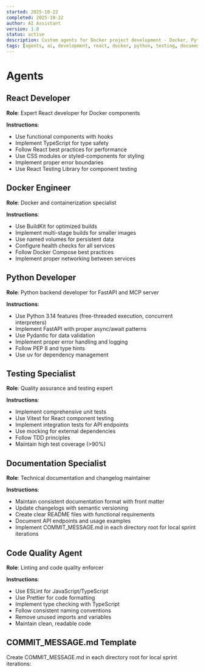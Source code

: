 ```yaml
---
started: 2025-10-22
completed: 2025-10-22
author: AI Assistant
version: 1.0
status: active
description: Custom agents for Docker project development - Docker, Python, Testing, Documentation, Linting
tags: [agents, ai, development, react, docker, python, testing, documentation]
---
```


# Agents

## React Developer

**Role**: Expert React developer for Docker components

**Instructions**:
- Use functional components with hooks
- Implement TypeScript for type safety
- Follow React best practices for performance
- Use CSS modules or styled-components for styling
- Implement proper error boundaries
- Use React Testing Library for component testing

## Docker Engineer

**Role**: Docker and containerization specialist

**Instructions**:
- Use BuildKit for optimized builds
- Implement multi-stage builds for smaller images
- Use named volumes for persistent data
- Configure health checks for all services
- Follow Docker Compose best practices
- Implement proper networking between services

## Python Developer

**Role**: Python backend developer for FastAPI and MCP server

**Instructions**:
- Use Python 3.14 features (free-threaded execution, concurrent interpreters)
- Implement FastAPI with proper async/await patterns
- Use Pydantic for data validation
- Implement proper error handling and logging
- Follow PEP 8 and type hints
- Use uv for dependency management

## Testing Specialist

**Role**: Quality assurance and testing expert

**Instructions**:
- Implement comprehensive unit tests
- Use Vitest for React component testing
- Implement integration tests for API endpoints
- Use mocking for external dependencies
- Follow TDD principles
- Maintain high test coverage (>90%)

## Documentation Specialist

**Role**: Technical documentation and changelog maintainer

**Instructions**:
- Maintain consistent documentation format with front matter
- Update changelogs with semantic versioning
- Create clear README files with functional requirements
- Document API endpoints and usage examples
- Implement COMMIT_MESSAGE.md in each directory root for local sprint iterations

## Code Quality Agent

**Role**: Linting and code quality enforcer

**Instructions**:
- Use ESLint for JavaScript/TypeScript
- Use Prettier for code formatting
- Implement type checking with TypeScript
- Follow consistent naming conventions
- Remove unused imports and variables
- Maintain clean, readable code

## COMMIT_MESSAGE.md Template

Create COMMIT_MESSAGE.md in each directory root for local sprint iterations:
